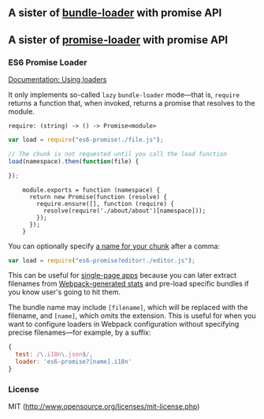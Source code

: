 ## A sister of [bundle-loader](https://github.com/webpack/bundle-loader) with promise API
## A sister of [promise-loader](https://github.com/gaearon/promise-loader) with promise API

### ES6 Promise Loader

[Documentation: Using loaders](http://webpack.github.io/docs/using-loaders.html)

It only implements so-called `lazy` `bundle-loader` mode—that is, `require` returns a function that, when invoked, returns a promise that resolves to the module.

`require: (string) -> () -> Promise<module>`

``` javascript
var load = require("es6-promise!./file.js");

// The chunk is not requested until you call the load function
load(namespace).then(function(file) {

});
```
```
    module.exports = function (namespace) {
      return new Promise(function (resolve) {
        require.ensure([], function (require) {
          resolve(require('./about/about')[namespace]));
        });
      });
    }
```


You can optionally specify [a name for your chunk](http://webpack.github.io/docs/code-splitting.html#named-chunks) after a comma:

```javascript
var load = require("es6-promise?editor!./editor.js");
```

This can be useful for [single-page apps](http://webpack.github.io/docs/optimization.html#single-page-app) because you can later extract filenames from [Webpack-generated stats](https://github.com/webpack/docs/wiki/node.js-api#stats) and pre-load specific bundles if you know user's going to hit them.

The bundle name may include `[filename]`, which will be replaced with the filename, and `[name]`, which omits the extension. This is useful for when you want to configure loaders in Webpack configuration without specifying precise filenames—for example, by a suffix:

```javascript
{
  test: /\.i18n\.json$/,
  loader: 'es6-promise?[name].i18n'
}
```

### License

MIT (http://www.opensource.org/licenses/mit-license.php)

